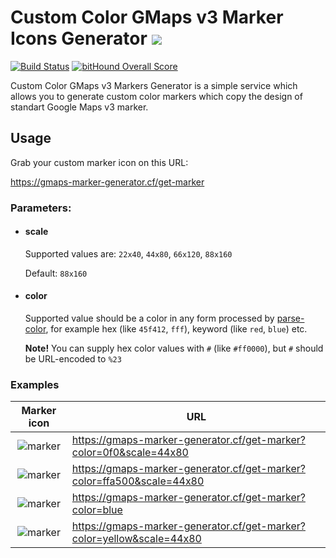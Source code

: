 # Custom Color GMaps v3 Marker Icons Generator ![](https://gmaps-marker-generator.cf/get-marker?scale=22x40)
[![Build Status](https://travis-ci.org/MAD-GooZe/gmaps-marker-generator.svg?branch=master)](https://travis-ci.org/MAD-GooZe/gmaps-marker-generator)
[![bitHound Overall Score](https://www.bithound.io/github/MAD-GooZe/gmaps-marker-generator/badges/score.svg)](https://www.bithound.io/github/MAD-GooZe/gmaps-marker-generator)

Custom Color GMaps v3 Markers Generator is a simple service which allows you to generate custom color markers which copy the design of standart Google Maps v3 marker.

## Usage

Grab your custom marker icon on this URL:

https://gmaps-marker-generator.cf/get-marker


### Parameters: 
* #### scale
    
    Supported values are:
    `22x40`, `44x80`, `66x120`, `88x160`
    
    Default: `88x160`
    
* #### color
    
    Supported value should be a color in any form processed by 
    [parse-color](https://www.npmjs.com/package/parse-color),
    for example hex (like `45f412`, `fff`), keyword (like `red`, `blue`) etc.
    
    **Note!** You can supply hex color values with `#` (like `#ff0000`), but `#` should be URL-encoded to `%23`

### Examples

Marker icon | URL
:---:|---
![marker](https://gmaps-marker-generator.cf/get-marker?color=ff0000&scale=44x80)|https://gmaps-marker-generator.cf/get-marker?color=0f0&scale=44x80
![marker](https://gmaps-marker-generator.cf/get-marker?color=ffa500&scale=44x80)|https://gmaps-marker-generator.cf/get-marker?color=ffa500&scale=44x80
![marker](https://gmaps-marker-generator.cf/get-marker?color=blue&scale=44x80)|https://gmaps-marker-generator.cf/get-marker?color=blue
![marker](https://gmaps-marker-generator.cf/get-marker?color=yellow&scale=44x80)|https://gmaps-marker-generator.cf/get-marker?color=yellow&scale=44x80

